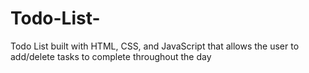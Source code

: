 # Todo-List-
Todo List built with HTML, CSS, and JavaScript that allows the user to add/delete tasks to complete throughout the day
